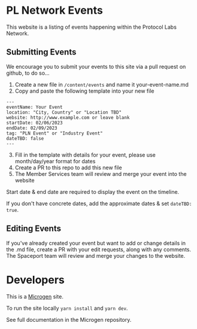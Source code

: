 # PL Network Events
This website is a listing of events happening within the Protocol Labs Network.

## Submitting Events
We encourage you to submit your events to this site via a pull request on github, to do so...

1. Create a new file in ```/content/events``` and name it your-event-name.md
2. Copy and paste the following template into your new file
```
---
eventName: Your Event
location: "City, Country" or "Location TBD"
website: http://www.example.com or leave blank
startDate: 02/06/2023
endDate: 02/09/2023
tag: "PLN Event" or "Industry Event"
dateTBD: false
---
```
3. Fill in the template with details for your event, please use month/day/year format for dates
4. Create a PR to this repo to add this new file
5. The Member Services team will review and merge your event into the website

Start date & end date are required to display the event on the timeline.

If you don't have concrete dates, add the approximate dates & set ```dateTBD: true```.

## Editing Events
If you've already created your event but want to add or change details in the .md file, create a PR with your edit requests, along with any comments. The Spaceport team will review and merge your changes to the website.

# Developers
This is a [Microgen](https://github.com/pathfindertools/microgen) site.

To run the site locally ```yarn install``` and ```yarn dev```.

See full documentation in the Microgen repository.
